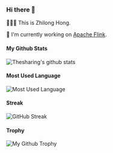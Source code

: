 ### Hi there 👋

👨🏻‍💻 This is Zhilong Hong.

🔭 I'm currently working on [Apache Flink](https://github.com/apache/flink).

<!--![Profile Views](https://komarev.com/ghpvc/?username=thesharing) -->

#### My Github Stats

![Thesharing's github stats](https://github-readme-stats.vercel.app/api?username=thesharing&count_private=true&show_icons=true&include_all_commits=true&hide_rank=true&line_height=32&hide_border=true&hide_title=true)

#### Most Used Language

![Most Used Language](https://github-readme-stats.vercel.app/api/top-langs/?username=thesharing&hide=html&layout=compact&hide_border=true&hide_title=true)

#### Streak

![GitHub Streak](http://github-readme-streak-stats.herokuapp.com?user=thesharing&hide_border=true)

#### Trophy

![My Github Trophy](https://github-profile-trophy.vercel.app/?username=thesharing&theme=flat&no-bg=true&no-frame=true&column=10)


<!--
**Thesharing/Thesharing** is a ✨ _special_ ✨ repository because its `README.md` (this file) appears on your GitHub profile.

Here are some ideas to get you started:

- 🔭 I’m currently working on ...
- 🌱 I’m currently learning ...
- 👯 I’m looking to collaborate on ...
- 🤔 I’m looking for help with ...
- 💬 Ask me about ...
- 📫 How to reach me: ...
- 😄 Pronouns: ...
- ⚡ Fun fact: ...
-->
